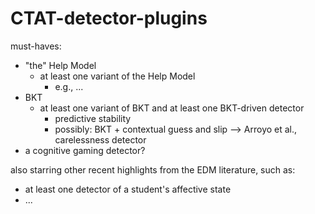 # CTAT-detector-plugins


must-haves:
- "the" Help Model
	- at least one variant of the Help Model
		- e.g., ...
- BKT
	- at least one variant of BKT and at least one BKT-driven detector
		- predictive stability
		- possibly: BKT + contextual guess and slip --> Arroyo et al., carelessness detector
- a cognitive gaming detector?
  
also starring other recent highlights from the EDM literature, such as: 
- at least one detector of a student's affective state
 - ...
